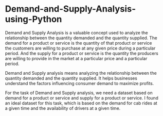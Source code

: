 # Demand-and-Supply-Analysis-using-Python
Demand and Supply Analysis is a valuable concept used to analyze the relationship between the quantity demanded and the quantity supplied.
The demand for a product or service is the quantity of that product or service the customers are willing to purchase at any given price during a particular period. And the supply for a product or service is the quantity the producers are willing to provide in the market at a particular price and a particular period.

Demand and Supply analysis means analyzing the relationship between the quantity demanded and the quantity supplied. It helps businesses understand the factors influencing consumer demand to maximize profits.

For the task of Demand and Supply analysis, we need a dataset based on demand for a product or service and supply for a product or service. I found an ideal dataset for this task, which is based on the demand for cab rides at a given time and the availability of drivers at a given time.
